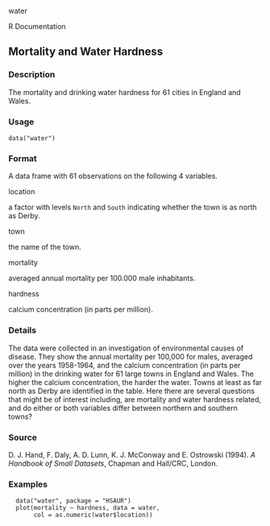 water

R Documentation

##  Mortality and Water Hardness

### Description

The mortality and drinking water hardness for 61 cities in England and Wales.

### Usage

    data("water")

### Format

A data frame with 61 observations on the following 4 variables.

location

a factor with levels `North` and `South` indicating whether the town is as
north as Derby.

town

the name of the town.

mortality

averaged annual mortality per 100.000 male inhabitants.

hardness

calcium concentration (in parts per million).

### Details

The data were collected in an investigation of environmental causes of
disease. They show the annual mortality per 100,000 for males, averaged over
the years 1958-1964, and the calcium concentration (in parts per million) in
the drinking water for 61 large towns in England and Wales. The higher the
calcium concentration, the harder the water. Towns at least as far north as
Derby are identified in the table. Here there are several questions that might
be of interest including, are mortality and water hardness related, and do
either or both variables differ between northern and southern towns?

### Source

D. J. Hand, F. Daly, A. D. Lunn, K. J. McConway and E. Ostrowski (1994). _A
Handbook of Small Datasets_, Chapman and Hall/CRC, London.

### Examples

    
    
      data("water", package = "HSAUR")
      plot(mortality ~ hardness, data = water, 
           col = as.numeric(water$location))
    

